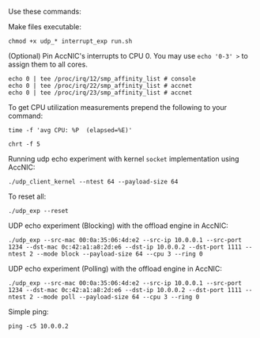 Use these commands:

Make files executable:
```shell
chmod +x udp_* interrupt_exp run.sh
```

(Optional) Pin AccNIC's interrupts to CPU 0. You may use `echo '0-3' >` to assign them to all cores.
```shell
echo 0 | tee /proc/irq/12/smp_affinity_list # console
echo 0 | tee /proc/irq/22/smp_affinity_list # accnet
echo 0 | tee /proc/irq/23/smp_affinity_list # accnet
```

To get CPU utilization measurements prepend the following to your command:
```shell
time -f 'avg CPU: %P  (elapsed=%E)' 
```

`chrt -f 5` 

Running udp echo experiment with kernel `socket` implementation using AccNIC:
```shell
./udp_client_kernel --ntest 64 --payload-size 64
```

To reset all:
```shell
./udp_exp --reset
```

UDP echo experiment (Blocking) with the offload engine in AccNIC:
```shell
./udp_exp --src-mac 00:0a:35:06:4d:e2 --src-ip 10.0.0.1 --src-port 1234 --dst-mac 0c:42:a1:a8:2d:e6 --dst-ip 10.0.0.2 --dst-port 1111 --ntest 2 --mode block --payload-size 64 --cpu 3 --ring 0
```

UDP echo experiment (Polling) with the offload engine in AccNIC:
```shell
./udp_exp --src-mac 00:0a:35:06:4d:e2 --src-ip 10.0.0.1 --src-port 1234 --dst-mac 0c:42:a1:a8:2d:e6 --dst-ip 10.0.0.2 --dst-port 1111 --ntest 2 --mode poll --payload-size 64 --cpu 3 --ring 0
```

Simple ping:
```shell
ping -c5 10.0.0.2 
```
